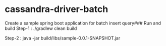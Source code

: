 # cassandra-driver-batch

Create a sample spring boot application for batch insert query### Run and build
Step-1 : 
./gradlew clean build

Step-2 :
java -jar build/libs/sample-0.0.1-SNAPSHOT.jar
